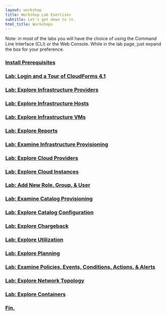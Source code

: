 ```yaml
---
layout: workshop
title: Workshop Lab Exercises
subtitle: Let's get down to it.
html_title: Workshops
---
```


<i class="fa fa-info-circle"></i> Note: in most of the labs you will have the choice of using the Command Line Interface (CLI) or the Web Console.  While in the lab page, just expand the box for your preference.

### [Install Prerequisites](workshop-lab-0.html)

### [Lab: Login and a Tour of CloudForms 4.1](workshop-lab-1.html)

### [Lab: Explore Infrastructure Providers](workshop-lab-2.html)

### [Lab: Explore Infrastructure Hosts](workshop-lab-3.html)

### [Lab: Explore Infrastructure VMs](workshop-lab-4.html)

### [Lab: Explore Reports](workshop-lab-5.html)

### [Lab: Examine Infrastructure Provisioning](workshop-lab-6.html)

### [Lab: Explore Cloud Providers](workshop-lab-7.html)

### [Lab: Explore Cloud Instances](workshop-lab-8.html)

### [Lab: Add New Role, Group, & User](workshop-lab-9.html)

### [Lab: Examine Catalog Provisioning](workshop-lab-10.html)

### [Lab: Explore Catalog Configuration](workshop-lab-11.html)

### [Lab: Explore Chargeback](workshop-lab-12.html)

### [Lab: Explore Utilization](workshop-lab-13.html)

### [Lab: Explore Planning](workshop-lab-14.html)

### [Lab: Examine Policies, Events, Conditions, Actions, & Alerts](workshop-lab-15.html)

### [Lab: Explore Network Topology](workshop-lab-16.html)

### [Lab: Explore Containers](workshop-lab-17.html)

### [Fin.](workshop-finally.html)
